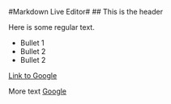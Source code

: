 <p><markdown>
#Markdown Live Editor#
## This is the header

Here is some regular text.

 - Bullet 1
 - Bullet 2
 - Bullet 2


[Link to Google](http://www.google.ca)

More text
[Google][1]


  [1]: http://www.google.ca
</markdown></p>